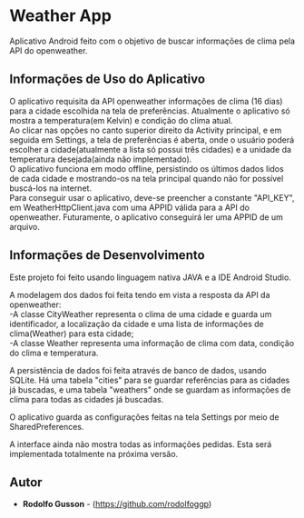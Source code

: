 # Weather App
Aplicativo Android feito com o objetivo de buscar informações de clima pela API do openweather.  

## Informações de Uso do Aplicativo
O aplicativo requisita da API openweather informações de clima (16 dias) para a cidade escolhida na tela de preferências.
Atualmente o aplicativo só mostra a temperatura(em Kelvin) e condição do clima atual.  
Ao clicar nas opções no canto superior direito da Activity principal, e em seguida em Settings, a tela de preferências é aberta, onde o usuário poderá escolher a cidade(atualmente a lista só possui três cidades) e a unidade da temperatura desejada(ainda não implementado).  
O aplicativo funciona em modo offline, persistindo os últimos dados lidos de cada cidade e mostrando-os na tela principal quando não for possível buscá-los na internet.  
Para conseguir usar o aplicativo, deve-se preencher a constante "API_KEY", em WeatherHttpClient.java com uma APPID válida para a API do openweather. Futuramente, o aplicativo conseguirá ler uma APPID de um arquivo.  
  
## Informações de Desenvolvimento
Este projeto foi feito usando linguagem nativa JAVA e a IDE Android Studio.  
  
A modelagem dos dados foi feita tendo em vista a resposta da API da openweather:  
-A classe CityWeather representa o clima de uma cidade e guarda um identificador, a localização da cidade e uma lista de informações de clima(Weather) para esta cidade;  
-A classe Weather representa uma informação de clima com data, condição do clima e temperatura.  
  
A persistência de dados foi feita através de banco de dados, usando SQLite.
Há uma tabela "cities" para se guardar referências para as cidades já buscadas, e uma tabela "weathers" onde se guardam as informações de clima para todas as cidades já buscadas.

O aplicativo guarda as configurações feitas na tela Settings por meio de SharedPreferences.  

A interface ainda não mostra todas as informações pedidas. Esta será implementada totalmente na próxima versão.  

## Autor

* **Rodolfo Gusson** - (https://github.com/rodolfoggp)
